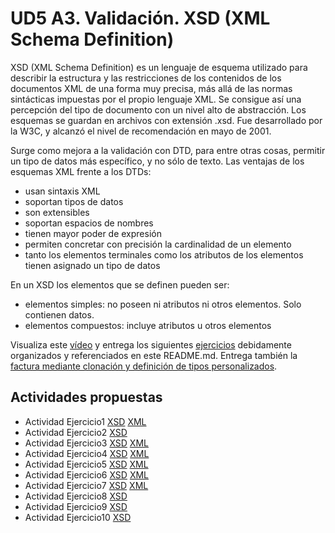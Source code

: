 # UD5 A3. Validación. XSD (XML Schema Definition)


XSD (XML Schema Definition) es un lenguaje de esquema utilizado para describir la estructura y las restricciones de los contenidos de los documentos XML de una forma muy precisa, más allá de las normas sintácticas impuestas por el propio lenguaje XML. Se consigue así una percepción del tipo de documento con un nivel alto de abstracción.
Los esquemas se guardan en archivos con extensión .xsd. Fue desarrollado por la W3C, y alcanzó el nivel de recomendación en mayo de 2001. 

Surge como mejora a la validación con DTD, para entre otras cosas, permitir un tipo de datos más específico, y no sólo de texto. Las ventajas de los esquemas XML frente a los DTDs:
- usan sintaxis XML
- soportan tipos de datos
- son extensibles
- soportan espacios de nombres
- tienen mayor poder de expresión
- permiten concretar con precisión la cardinalidad de un elemento
- tanto los elementos terminales como  los atributos de los elementos tienen asignado un tipo de datos

En un XSD los elementos que se definen pueden ser:
- elementos simples: no poseen ni atributos ni otros elementos. Solo contienen datos.
- elementos compuestos:  incluye atributos u otros elementos


Visualiza este [vídeo](https://youtu.be/1BjmZHRHDv0?t=111) y entrega los siguientes [ejercicios](./ud7_RA4_ActividadesXSD.pdf) debidamente organizados y referenciados en este README.md. Entrega también la [factura mediante clonación y definición de tipos personalizados](./Actividad_XSD_Factura.pdf).

## Actividades propuestas
- Actividad Ejercicio1 [XSD](./ficheros/ejr1_xsd.xsd) [XML](./ficheros/Documento1.xml)
- Actividad Ejercicio2 [XSD](./ficheros/ejr2_xsd.xsd)
- Actividad Ejercicio3 [XSD](./ficheros/ejr3_xsd.xsd) [XML](./ficheros/Documento2.xml)
- Actividad Ejercicio4 [XSD](./ficheros/ejr4_xsd.xsd) [XML](./ficheros/Documento4.xml)
- Actividad Ejercicio5 [XSD](./ficheros/ejr5_xsd.xsd) [XML](./ficheros/Documento5.xml)
- Actividad Ejercicio6 [XSD](./ficheros/ejr6_xsd.xsd) [XML](./ficheros/Documento6.xml)
- Actividad Ejercicio7 [XSD](./ficheros/ejr7_xsd.xsd) [XML](./ficheros/Documento7.xml)
- Actividad Ejercicio8 [XSD]()
- Actividad Ejercicio9 [XSD]()
- Actividad Ejercicio10 [XSD]()
